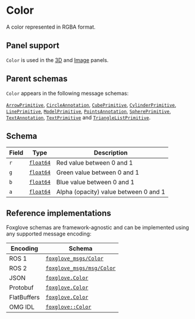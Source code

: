# Color

A color represented in RGBA format.

## Panel support

<!--TODO: Link missing documentation when available-->

`Color` is used in the [3D](../panels/3d-panel.md) and [Image](../panels/image-panel.md) panels.

## Parent schemas

`Color` appears in the following message schemas:

[`ArrowPrimitive`](./arrow-primitive.md), [`CircleAnnotation`](./circle-annotation.md), [`CubePrimitive`](./cube-primitive.md), [`CylinderPrimitive`](./cylinder-primitive.md), [`LinePrimitive`](./line-primitive.md), [`ModelPrimitive`](./model-primitive.md), [`PointsAnnotation`](./points-annotation.md), [`SpherePrimitive`](./sphere-primitive.md), [`TextAnnotation`](./text-annotation.md), [`TextPrimitive`](./text-primitive.md) and [`TriangleListPrimitive`](./triangle-list-primitive.md).

## Schema

| Field | Type                                     | Description                           |
| ----- | ---------------------------------------- | ------------------------------------- |
| `r`   | [`float64`](./built-in-types.md#float64) | Red value between 0 and 1             |
| `g`   | [`float64`](./built-in-types.md#float64) | Green value between 0 and 1           |
| `b`   | [`float64`](./built-in-types.md#float64) | Blue value between 0 and 1            |
| `a`   | [`float64`](./built-in-types.md#float64) | Alpha (opacity) value between 0 and 1 |

## Reference implementations

Foxglove schemas are framework-agnostic and can be implemented using any supported message encoding:

| Encoding    | Schema                                                                                                    |
| ----------- | --------------------------------------------------------------------------------------------------------- |
| ROS 1       | [`foxglove_msgs/Color`](https://github.com/foxglove/foxglove-sdk/blob/main/schemas/ros1/Color.msg)        |
| ROS 2       | [`foxglove_msgs/msg/Color`](https://github.com/foxglove/foxglove-sdk/blob/main/schemas/ros2/Color.msg)    |
| JSON        | [`foxglove.Color`](https://github.com/foxglove/foxglove-sdk/blob/main/schemas/jsonschema/Color.json)      |
| Protobuf    | [`foxglove.Color`](https://github.com/foxglove/foxglove-sdk/blob/main/schemas/proto/foxglove/Color.proto) |
| FlatBuffers | [`foxglove.Color`](https://github.com/foxglove/foxglove-sdk/blob/main/schemas/flatbuffer/Color.fbs)       |
| OMG IDL     | [`foxglove::Color`](https://github.com/foxglove/foxglove-sdk/blob/main/schemas/omgidl/foxglove/Color.idl) |
